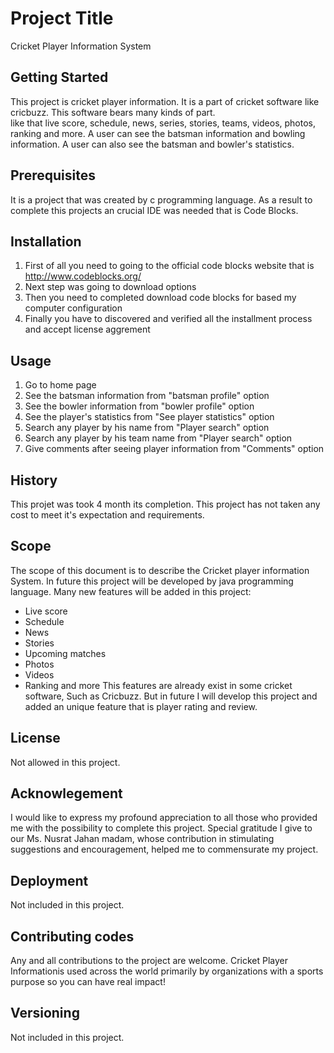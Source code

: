# Project Title
Cricket Player Information System
## Getting Started
This project is cricket player information. 
It is a part of cricket software like cricbuzz. 
This software bears many kinds of part.  
like that live score, schedule, news, series, stories, teams, videos, photos, ranking and more.
A user can see the batsman information and bowling information.
A user can also see the batsman and bowler's statistics.
## Prerequisites
It is a project that was created by c programming language. As a result to complete this projects an crucial IDE was needed
that is Code Blocks.
## Installation
1. First of all you need to going to the official code blocks website that is http://www.codeblocks.org/ 
2. Next step was going to download options
3. Then you need to completed download code blocks for based my computer configuration
4. Finally you have to discovered and verified all the installment process and accept license aggrement
## Usage
1. Go to home page
2. See the batsman information from "batsman profile" option
3. See the bowler  information from "bowler profile" option
4. See the player's statistics from "See player statistics" option
4. Search any player by his name from "Player search" option
5. Search any player by his team name from "Player search" option
5. Give comments after seeing player information from "Comments" option
## History
 This projet was took 4 month its completion.
 This project has not taken any cost to meet it's expectation and requirements.
## Scope
The scope of this document is to describe the Cricket player information System. In future this project will be developed by java programming language. 
Many new features will be added in this project:
*	Live score
* Schedule
* News
* Stories
* Upcoming matches
* Photos
* Videos
* Ranking and more
This features are already exist in some cricket software, Such as Cricbuzz. But in future I will develop this project and added an unique feature that is player rating and review.
## License
Not allowed in this project.
## Acknowlegement
I would like to express my profound appreciation to all those who provided me with the possibility to complete this project. Special gratitude I give to our Ms. Nusrat Jahan madam, whose contribution in stimulating suggestions and encouragement, helped me to commensurate my project.
## Deployment
Not included in this project.
## Contributing codes
Any and all contributions to the project are welcome.
Cricket Player Informationis used across the world primarily by organizations with a sports purpose so you can have real impact!
## Versioning
Not included in this project.




